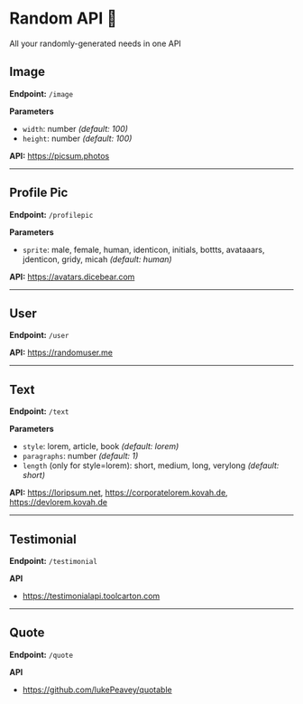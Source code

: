 # Random API 🎲

All your randomly-generated needs in one API

## Image

**Endpoint:** `/image`

**Parameters**

- `width`: number *(default: 100)*
- `height`: number *(default: 100)*

**API:** https://picsum.photos

---

## Profile Pic

**Endpoint:** `/profilepic`

**Parameters**

- `sprite`: male, female, human, identicon, initials, bottts, avataaars, jdenticon, gridy, micah *(default: human)*

**API:** https://avatars.dicebear.com

---

## User

**Endpoint:** `/user`

**API:** https://randomuser.me

---

## Text

**Endpoint:** `/text`

**Parameters**

- `style`: lorem, article, book *(default: lorem)*
- `paragraphs`: number *(default: 1)*
- `length` (only for style=lorem): short, medium, long, verylong *(default: short)*

**API:** https://loripsum.net, https://corporatelorem.kovah.de, https://devlorem.kovah.de

---

## Testimonial

**Endpoint:** `/testimonial`

**API**
- https://testimonialapi.toolcarton.com

---

## Quote

**Endpoint:** `/quote`

**API**
- https://github.com/lukePeavey/quotable
